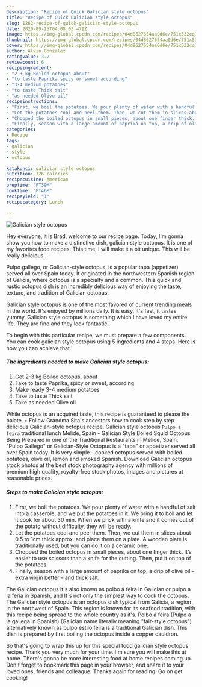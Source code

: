 ```yaml
---
description: "Recipe of Quick Galician style octopus"
title: "Recipe of Quick Galician style octopus"
slug: 1262-recipe-of-quick-galician-style-octopus
date: 2020-09-25T04:08:03.479Z
image: https://img-global.cpcdn.com/recipes/04d8627654aa0d6e/751x532cq70/galician-style-octopus-recipe-main-photo.jpg
thumbnail: https://img-global.cpcdn.com/recipes/04d8627654aa0d6e/751x532cq70/galician-style-octopus-recipe-main-photo.jpg
cover: https://img-global.cpcdn.com/recipes/04d8627654aa0d6e/751x532cq70/galician-style-octopus-recipe-main-photo.jpg
author: Alvin Gonzalez
ratingvalue: 3.7
reviewcount: 6
recipeingredient:
- "2-3 kg Boiled octopus about"
- "to taste Paprika spicy or sweet according"
- "3-4 medium potatoes"
- "to taste Thick salt"
- "as needed Olive oil"
recipeinstructions:
- "First, we boil the potatoes. We pour plenty of water with a handful of salt into a casserole, and we put the potatoes in it. We bring it to boil and let it cook for about 30 min. When we prick with a knife and it comes out of the potato without difficulty, they will be ready."
- "Let the potatoes cool and peel them. Then, we cut them in slices about 0.5 to 1cm thick approx. and place them on a plate. A wooden plate is traditionally used, but you can do it on a ceramic one."
- "Chopped the boiled octopus in small pieces, about one finger thick. It’s easier to use scissors than a knife for the cutting. Then, put it on top of the potatoes."
- "Finally, season with a large amount of paprika on top, a drip of olive oil – extra virgin better – and thick salt."
categories:
- Recipe
tags:
- galician
- style
- octopus

katakunci: galician style octopus 
nutrition: 126 calories
recipecuisine: American
preptime: "PT39M"
cooktime: "PT46M"
recipeyield: "1"
recipecategory: Lunch

---
```



![Galician style octopus](https://img-global.cpcdn.com/recipes/04d8627654aa0d6e/751x532cq70/galician-style-octopus-recipe-main-photo.jpg)

Hey everyone, it is Brad, welcome to our recipe page. Today, I'm gonna show you how to make a distinctive dish, galician style octopus. It is one of my favorites food recipes. This time, I will make it a bit unique. This will be really delicious.

Pulpo gallego, or Galician-style octopus, is a popular tapa (appetizer) served all over Spain today. It originated in the northwestern Spanish region of Galicia, where octopus is a specialty and a common. This quick and rustic octopus dish is an incredibly delicious way of enjoying the taste, texture, and tradition of Galician octopus.

Galician style octopus is one of the most favored of current trending meals in the world. It's enjoyed by millions daily. It is easy, it's fast, it tastes yummy. Galician style octopus is something which I have loved my entire life. They are fine and they look fantastic.


To begin with this particular recipe, we must prepare a few components. You can cook galician style octopus using 5 ingredients and 4 steps. Here is how you can achieve that.

<!--inarticleads1-->

##### The ingredients needed to make Galician style octopus:

1. Get 2-3 kg Boiled octopus, about
1. Take to taste Paprika, spicy or sweet, according
1. Make ready 3-4 medium potatoes
1. Take to taste Thick salt
1. Take as needed Olive oil


While octopus is an acquired taste, this recipe is guaranteed to please the palate. • Follow Grandma Sita&#39;s ancestors how to cook step by step delicious Galician-style octopus recipe. Galician style octopus `Pulpo a feira` traditional lunch Melide, Spain - Galician Style Boiled Squid Octopus Being Prepared in one of the Traditional Restaurants in Melide, Spain. &#34;Pulpo Gallego&#34; or Galician-Style Octopus is a &#34;tapa&#34; or appetizer served all over Spain today. It is very simple - cooked octopus served with boiled potatoes, olive oil, lemon and smoked Spanish. Download Galician octopus stock photos at the best stock photography agency with millions of premium high quality, royalty-free stock photos, images and pictures at reasonable prices. 

<!--inarticleads2-->

##### Steps to make Galician style octopus:

1. First, we boil the potatoes. We pour plenty of water with a handful of salt into a casserole, and we put the potatoes in it. We bring it to boil and let it cook for about 30 min. When we prick with a knife and it comes out of the potato without difficulty, they will be ready.
1. Let the potatoes cool and peel them. Then, we cut them in slices about 0.5 to 1cm thick approx. and place them on a plate. A wooden plate is traditionally used, but you can do it on a ceramic one.
1. Chopped the boiled octopus in small pieces, about one finger thick. It’s easier to use scissors than a knife for the cutting. Then, put it on top of the potatoes.
1. Finally, season with a large amount of paprika on top, a drip of olive oil – extra virgin better – and thick salt.


The Galician octopus it´s also known as polbo á feira in Galician or pulpo a la feria in Spanish, and It´s not only the simplest way to cook the octopus. The Galician style octopus is an octopus dish typical from Galicia, a region in the northwest of Spain. This region is known for its seafood tradition, with this recipe being spread to the whole country as it&#39;s. Polbo á feira (Pulpo a la gallega in Spanish) (Galician name literally meaning &#34;fair-style octopus&#34;) alternatively known as pulpo estilo feira is a traditional Galician dish. This dish is prepared by first boiling the octopus inside a copper cauldron. 

So that's going to wrap this up for this special food galician style octopus recipe. Thank you very much for your time. I'm sure you will make this at home. There's gonna be more interesting food at home recipes coming up. Don't forget to bookmark this page in your browser, and share it to your loved ones, friends and colleague. Thanks again for reading. Go on get cooking!
